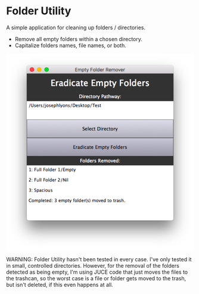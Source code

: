 # Folder Utility
A simple application for cleaning up folders / directories.

* Remove all empty folders within a chosen directory.
* Capitalize folders names, file names, or both.

![alt tag](https://github.com/JosephTLyons/Folder-Utility/blob/newIterationAlgorithThatFixesBug1/Images/Empty%20Folder%20Remover%20GUI.png)

WARNING: Folder Utility hasn't been tested in every case.  I've only tested it in small, controlled
directories.  However, for the removal of the folders detected as being empty, I'm using JUCE code
that just moves the files to the trashcan, so the worst case is a file or folder gets moved to the trash,
but isn't deleted, if this even happens at all.
